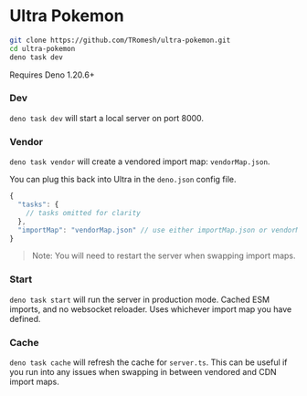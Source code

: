 # Ultra Pokemon

```sh
git clone https://github.com/TRomesh/ultra-pokemon.git
cd ultra-pokemon
deno task dev
```

Requires Deno 1.20.6+

### Dev

`deno task dev` will start a local server on port 8000.

### Vendor

`deno task vendor` will create a vendored import map: `vendorMap.json`.

You can plug this back into Ultra in the `deno.json` config file.

```javascript
{
  "tasks": {
    // tasks omitted for clarity
  },
  "importMap": "vendorMap.json" // use either importMap.json or vendorMap.json
}
```

> Note: You will need to restart the server when swapping import maps.

### Start

`deno task start` will run the server in production mode. Cached ESM imports,
and no websocket reloader. Uses whichever import map you have defined.

### Cache

`deno task cache` will refresh the cache for `server.ts`. This can be useful if
you run into any issues when swapping in between vendored and CDN import maps.
